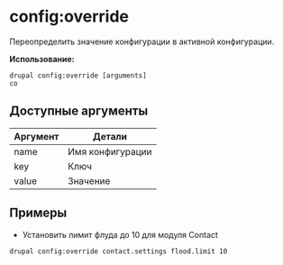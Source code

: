 # config:override
Переопределить значение конфигурации в активной конфигурации.

**Использование:**
```
drupal config:override [arguments]
co
```

## Доступные аргументы
Аргумент | Детали
---------|-------------
name | Имя конфигурации
key | Ключ
value | Значение

## Примеры
* Установить лимит флуда до 10 для модуля Contact
```
drupal config:override contact.settings flood.limit 10
```
